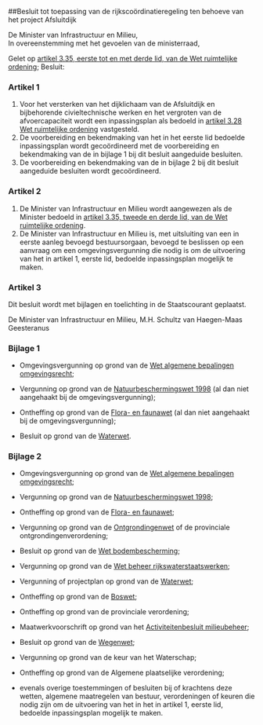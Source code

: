 <meta http-equiv='Content-Type' content='text/html; charset=utf-8' />

##Besluit tot toepassing van de rijkscoördinatieregeling ten behoeve van het project Afsluitdijk

De Minister van Infrastructuur en Milieu,  
In overeenstemming met het gevoelen van de ministerraad,

Gelet op [artikel 3.35, eerste tot en met derde lid, van de Wet ruimtelijke ordening](../../../../../../../wet/wet/ruimtelijke/ordening/BWBR0020449/README.md);
Besluit:    

### Artikel  1  

1.  Voor het versterken van het dijklichaam van de Afsluitdijk en bijbehorende civieltechnische werken en het vergroten van de afvoercapaciteit wordt een inpassingsplan als bedoeld in [artikel 3.28 Wet ruimtelijke ordening](../../../../../../../wet/wet/ruimtelijke/ordening/BWBR0020449/README.md) vastgesteld.   
2.  De voorbereiding en bekendmaking van het in het eerste lid bedoelde inpassingsplan wordt gecoördineerd met de voorbereiding en bekendmaking van de in bijlage 1 bij dit besluit aangeduide besluiten.   
3.  De voorbereiding en bekendmaking van de in bijlage 2 bij dit besluit aangeduide besluiten wordt gecoördineerd.  

### Artikel  2  

1.  De Minister van Infrastructuur en Milieu wordt aangewezen als de Minister bedoeld in [artikel 3.35, tweede en derde lid, van de Wet ruimtelijke ordening](../../../../../../../wet/wet/ruimtelijke/ordening/BWBR0020449/README.md).   
2.  De Minister van Infrastructuur en Milieu is, met uitsluiting van een in eerste aanleg bevoegd bestuursorgaan, bevoegd te beslissen op een aanvraag om een omgevingsvergunning die nodig is om de uitvoering van het in artikel 1, eerste lid, bedoelde inpassingsplan mogelijk te maken.  

### Artikel  3  

Dit besluit wordt met bijlagen en toelichting in de Staatscourant geplaatst. 

De 
Minister van Infrastructuur en Milieu, 
M.H. Schultz van Haegen-Maas Geesteranus    

### Bijlage  1  

* Omgevingsvergunning op grond van de [Wet algemene bepalingen omgevingsrecht](../../../../../../../wet/wet/algemene/bepalingen/omgevingsrecht/BWBR0024779/README.md);  

* Vergunning op grond van de [Natuurbeschermingswet 1998](../../../../../../../wet/natuurbeschermingswet/1998/BWBR0009641/README.md) (al dan niet aangehaakt bij de omgevingsvergunning);  

* Ontheffing op grond van de [Flora- en faunawet](../../../../../../../wet/flora-/en/faunawet/BWBR0009640/README.md) (al dan niet aangehaakt bij de omgevingsvergunning);  

* Besluit op grond van de [Waterwet](../../../../../../../wet/waterwet/BWBR0025458/README.md).   

### Bijlage  2  

* Omgevingsvergunning op grond van de [Wet algemene bepalingen omgevingsrecht](../../../../../../../wet/wet/algemene/bepalingen/omgevingsrecht/BWBR0024779/README.md);  

* Vergunning op grond van de [Natuurbeschermingswet 1998](../../../../../../../wet/natuurbeschermingswet/1998/BWBR0009641/README.md);  

* Ontheffing op grond van de [Flora- en faunawet](../../../../../../../wet/flora-/en/faunawet/BWBR0009640/README.md);  

* Vergunning op grond van de [Ontgrondingenwet](../../../../../../../wet/ontgrondingenwet/BWBR0002505/README.md) of de provinciale ontgrondingenverordening;  

* Besluit op grond van de [Wet bodembescherming](../../../../../../../wet/wet/bodembescherming/BWBR0003994/README.md);  

* Vergunning op grond van de [Wet beheer rijkswaterstaatswerken](../../../../../../../wet/wet/beheer/rijkswaterstaatswerken/BWBR0008331/README.md);  

* Vergunning of projectplan op grond van de [Waterwet](../../../../../../../wet/waterwet/BWBR0025458/README.md);  

* Ontheffing op grond van de [Boswet](../../../../../../../wet/boswet/BWBR0002357/README.md);  

* Ontheffing op grond van de provinciale verordening;  

* Maatwerkvoorschrift op grond van het [Activiteitenbesluit milieubeheer](../../../../../../../AMvB/activiteitenbesluit/BWBR0022762/README.md);  

* Besluit op grond van de [Wegenwet](../../../../../../../wet/wegenwet/BWBR0001948/README.md);  

* Vergunning op grond van de keur van het Waterschap;  

* Ontheffing op grond van de Algemene plaatselijke verordening;  

* evenals overige toestemmingen of besluiten bij of krachtens deze wetten, algemene maatregelen van bestuur, verordeningen of keuren die nodig zijn om de uitvoering van het in het in artikel 1, eerste lid, bedoelde inpassingsplan mogelijk te maken.   
